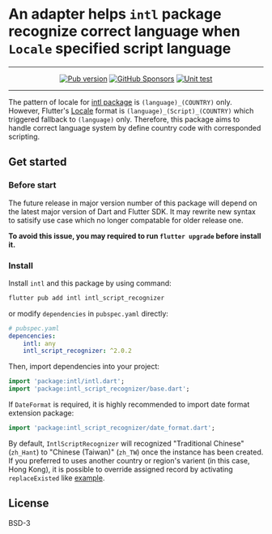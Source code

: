 # An adapter helps `intl` package recognize correct language when `Locale` specified script language

---

<p align="center">
    <a href="https://pub.dev/packages/intl_script_recognizer"><img src="https://img.shields.io/pub/v/intl_script_recognizer?color=%2333FF33&label=Latest%20version%3A&style=flat-square" alt="Pub version"/></a>
    <a href="https://github.com/sponsors/rk0cc"><img alt="GitHub Sponsors" src="https://img.shields.io/github/sponsors/rk0cc?color=%2333FF33&style=flat-square"></a>
<a href="https://github.com/rk0cc/intl_script_recognizer/actions/workflows/flutter_test.yml"><img alt="Unit test" src="https://github.com/rk0cc/intl_script_recognizer/actions/workflows/flutter_test.yml/badge.svg?branch=main&event=push"/></a>
</p>

---

The pattern of locale for [intl package](https://pub.dev/packages/intl) is `(language)_(COUNTRY)` only.
However, Flutter's [Locale](https://api.flutter.dev/flutter/dart-ui/Locale-class.html) format is
`(language)_(Script)_(COUNTRY)` which triggered fallback to `(language)` only. Therefore, this package
aims to handle correct language system by define country code with corresponded scripting.

## Get started

### Before start

The future release in major version number of this package will depend on the latest major version of Dart and Flutter SDK.
It may rewrite new syntax to satisify use case which no longer compatable for older release one.

**To avoid this issue, you may required to run `flutter upgrade` before install it.**

### Install

Install `intl` and this package by using command:

```bash
flutter pub add intl intl_script_recognizer
```

or modify `dependencies` in `pubspec.yaml` directly:

```yaml
# pubspec.yaml
depencencies:
    intl: any
    intl_script_recognizer: ^2.0.2
```

Then, import dependencies into your project:

```dart
import 'package:intl/intl.dart';
import 'package:intl_script_recognizer/base.dart';
```

If `DateFormat` is required, it is highly recommended to import date format extension package:

```dart
import 'package:intl_script_recognizer/date_format.dart';
```

By default, `IntlScriptRecognizer` will recognized "Traditional Chinese" (`zh_Hant`) to "Chinese (Taiwan)" (`zh_TW`) once the
instance has been created. If you preferred to uses another country or region's varient (in this case, Hong Kong), it is possible
to override assigned record by activating `replaceExisted` like [example](https://github.com/rk0cc/intl_script_recognizer/blob/main/example/main.dart).

## License

BSD-3
